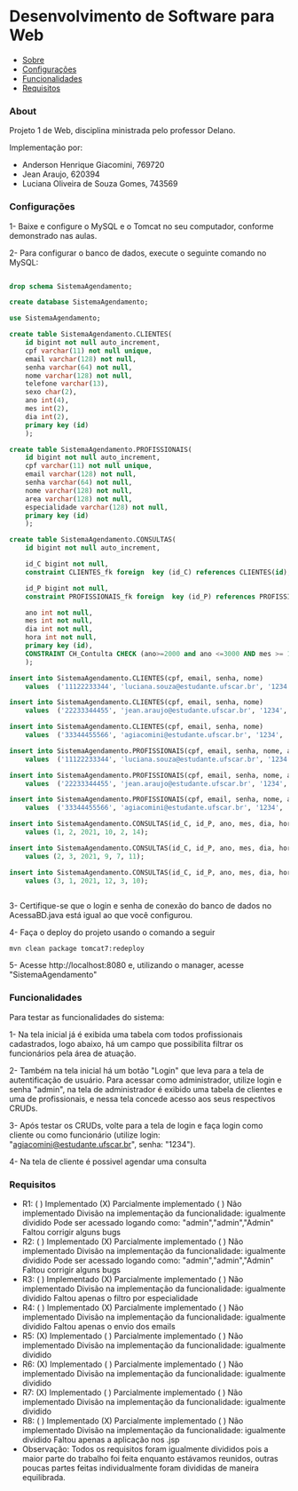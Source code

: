 # Desenvolvimento de Software para Web
 * [Sobre](#About)
 * [Configurações](#Configurações)
 * [Funcionalidades](#Funcionalidades)
 * [Requisitos](#Requisitos)
 
### About
 
Projeto 1 de Web, disciplina ministrada pelo professor Delano.

Implementação por:
  - Anderson Henrique Giacomini, 769720
  - Jean Araujo, 620394
  - Luciana Oliveira de Souza Gomes, 743569
  
### Configurações 

1- Baixe e configure o MySQL e o Tomcat no seu computador, conforme demonstrado nas aulas. 

2- Para configurar o banco de dados, execute o seguinte comando no MySQL:

```sql 

drop schema SistemaAgendamento;

create database SistemaAgendamento;

use SistemaAgendamento;

create table SistemaAgendamento.CLIENTES(
	id bigint not null auto_increment,
	cpf varchar(11) not null unique,
	email varchar(128) not null,
	senha varchar(64) not null, 
	nome varchar(128) not null,
	telefone varchar(13),
	sexo char(2),
	ano int(4),
	mes int(2),
	dia int(2), 
	primary key (id)
	);

create table SistemaAgendamento.PROFISSIONAIS(
	id bigint not null auto_increment,
	cpf varchar(11) not null unique,
	email varchar(128) not null,
	senha varchar(64) not null, 
	nome varchar(128) not null,
	area varchar(128) not null,
	especialidade varchar(128) not null,
	primary key (id)
    );

create table SistemaAgendamento.CONSULTAS(
	id bigint not null auto_increment,

	id_C bigint not null,
	constraint CLIENTES_fk foreign  key (id_C) references CLIENTES(id),

	id_P bigint not null,
	constraint PROFISSIONAIS_fk foreign  key (id_P) references PROFISSIONAIS(id),

	ano int not null,
	mes int not null,
	dia int not null, 
	hora int not null,
	primary key (id),
	CONSTRAINT CH_Contulta CHECK (ano>=2000 and ano <=3000 AND mes >= 1 AND mes <= 12 and dia >= 1 and dia <= 31)
	);

insert into SistemaAgendamento.CLIENTES(cpf, email, senha, nome) 
	values  ('11122233344', 'luciana.souza@estudante.ufscar.br', '1234', 'Luciana Souza');

insert into SistemaAgendamento.CLIENTES(cpf, email, senha, nome) 
	values  ('22233344455', 'jean.araujo@estudante.ufscar.br', '1234', 'Jean Araujo');

insert into SistemaAgendamento.CLIENTES(cpf, email, senha, nome) 
	values  ('33344455566', 'agiacomini@estudante.ufscar.br', '1234', 'Anderson Henrique');

insert into SistemaAgendamento.PROFISSIONAIS(cpf, email, senha, nome, area, especialidade) 
	values  ('11122233344', 'luciana.souza@estudante.ufscar.br', '1234', 'Luciana Souza', 'medicina', 'médica cardiologista');

insert into SistemaAgendamento.PROFISSIONAIS(cpf, email, senha, nome, area, especialidade) 
	values  ('22233344455', 'jean.araujo@estudante.ufscar.br', '1234', 'Jean Araujo', 'direito', 'advogado criminal');

insert into SistemaAgendamento.PROFISSIONAIS(cpf, email, senha, nome, area, especialidade) 
	values  ('33344455566', 'agiacomini@estudante.ufscar.br', '1234', 'Anderson Henrique', 'psicologia', 'psicólogo infantil');

insert into SistemaAgendamento.CONSULTAS(id_C, id_P, ano, mes, dia, hora)
	values (1, 2, 2021, 10, 2, 14);

insert into SistemaAgendamento.CONSULTAS(id_C, id_P, ano, mes, dia, hora)
	values (2, 3, 2021, 9, 7, 11);

insert into SistemaAgendamento.CONSULTAS(id_C, id_P, ano, mes, dia, hora)
	values (3, 1, 2021, 12, 3, 10);
 
 ```
 
 3- Certifique-se que o login e senha de conexão do banco de dados no AcessaBD.java está igual ao que você configurou. 
 
 4- Faça o deploy do projeto usando o comando a seguir
 
 ```
 mvn clean package tomcat7:redeploy
 ```
 
 5- Acesse http://localhost:8080 e, utilizando o manager, acesse "SistemaAgendamento"
 
 ### Funcionalidades
 
 Para testar as funcionalidades do sistema:
 
 1- Na tela inicial já é exibida uma tabela com todos profissionais cadastrados, logo abaixo, há um campo que possibilita filtrar os funcionários pela área de atuação.
 
 2- Também na tela inicial há um botão "Login" que leva para a tela de autentificação de usuário. Para acessar como administrador, utilize login e senha "admin", na tela
de administrador é exibido uma tabela de clientes e uma de profissionais, e nessa tela concede acesso aos seus respectivos CRUDs.

 3- Após testar os CRUDs, volte para a tela de login e faça login como cliente ou como funcionário (utilize login: "agiacomini@estudante.ufscar.br", senha: "1234").
 
 4- Na tela de cliente é possivel agendar uma consulta
 
 ### Requisitos
 
 - R1: ( ) Implementado (X) Parcialmente implementado ( ) Não implementado
Divisão na implementação da funcionalidade: igualmente dividido
Pode ser acessado logando como: "admin","admin","Admin"
Faltou corrigir alguns bugs
- R2: ( ) Implementado (X) Parcialmente implementado ( ) Não implementado
Divisão na implementação da funcionalidade: igualmente dividido
Pode ser acessado logando como: "admin","admin","Admin"
Faltou corrigir alguns bugs
- R3: ( ) Implementado (X) Parcialmente implementado ( ) Não implementado
Divisão na implementação da funcionalidade: igualmente dividido
Faltou apenas o filtro por especialidade
- R4: ( ) Implementado (X) Parcialmente implementado ( ) Não implementado
Divisão na implementação da funcionalidade: igualmente dividido
Faltou apenas o envio dos emails
- R5: (X) Implementado ( ) Parcialmente implementado ( ) Não implementado
Divisão na implementação da funcionalidade: igualmente dividido
- R6: (X) Implementado ( ) Parcialmente implementado ( ) Não implementado
Divisão na implementação da funcionalidade: igualmente dividido
- R7: (X) Implementado ( ) Parcialmente implementado ( ) Não implementado
Divisão na implementação da funcionalidade: igualmente dividido
- R8: ( ) Implementado (X) Parcialmente implementado ( ) Não implementado
Divisão na implementação da funcionalidade: igualmente dividido
Faltou apenas a aplicação nos .jsp
- Observação: Todos os requisitos foram igualmente divididos pois a maior parte do trabalho foi feita enquanto estávamos reunidos, outras poucas partes feitas individualmente foram divididas de maneira equilibrada.